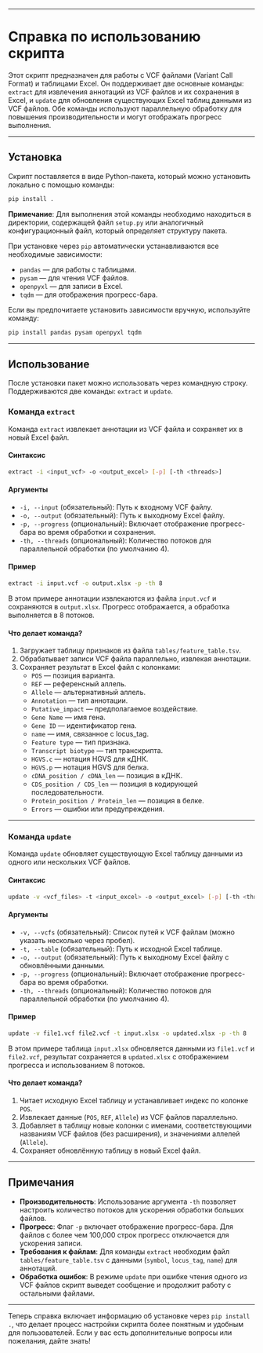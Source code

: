 
---

# Справка по использованию скрипта

Этот скрипт предназначен для работы с VCF файлами (Variant Call Format) и таблицами Excel. Он поддерживает две основные команды: `extract` для извлечения аннотаций из VCF файлов и их сохранения в Excel, и `update` для обновления существующих Excel таблиц данными из VCF файлов. Обе команды используют параллельную обработку для повышения производительности и могут отображать прогресс выполнения.

---

## Установка

Скрипт поставляется в виде Python-пакета, который можно установить локально с помощью команды:

```bash
pip install .
```

**Примечание**: Для выполнения этой команды необходимо находиться в директории, содержащей файл `setup.py` или аналогичный конфигурационный файл, который определяет структуру пакета.

При установке через `pip` автоматически устанавливаются все необходимые зависимости:

- `pandas` — для работы с таблицами.
- `pysam` — для чтения VCF файлов.
- `openpyxl` — для записи в Excel.
- `tqdm` — для отображения прогресс-бара.

Если вы предпочитаете установить зависимости вручную, используйте команду:

```bash
pip install pandas pysam openpyxl tqdm
```

---

## Использование

После установки пакет можно использовать через командную строку. Поддерживаются две команды: `extract` и `update`.

### Команда `extract`

Команда `extract` извлекает аннотации из VCF файла и сохраняет их в новый Excel файл.

#### Синтаксис

```bash
extract -i <input_vcf> -o <output_excel> [-p] [-th <threads>]
```

#### Аргументы

- `-i, --input` (обязательный): Путь к входному VCF файлу.
- `-o, --output` (обязательный): Путь к выходному Excel файлу.
- `-p, --progress` (опциональный): Включает отображение прогресс-бара во время обработки и сохранения.
- `-th, --threads` (опциональный): Количество потоков для параллельной обработки (по умолчанию 4).

#### Пример

```bash
extract -i input.vcf -o output.xlsx -p -th 8
```

В этом примере аннотации извлекаются из файла `input.vcf` и сохраняются в `output.xlsx`. Прогресс отображается, а обработка выполняется в 8 потоков.

#### Что делает команда?

1. Загружает таблицу признаков из файла `tables/feature_table.tsv`.
2. Обрабатывает записи VCF файла параллельно, извлекая аннотации.
3. Сохраняет результат в Excel файл с колонками:
   - `POS` — позиция варианта.
   - `REF` — референсный аллель.
   - `Allele` — альтернативный аллель.
   - `Annotation` — тип аннотации.
   - `Putative_impact` — предполагаемое воздействие.
   - `Gene Name` — имя гена.
   - `Gene ID` — идентификатор гена.
   - `name` — имя, связанное с locus_tag.
   - `Feature type` — тип признака.
   - `Transcript biotype` — тип транскрипта.
   - `HGVS.c` — нотация HGVS для кДНК.
   - `HGVS.p` — нотация HGVS для белка.
   - `cDNA_position / cDNA_len` — позиция в кДНК.
   - `CDS_position / CDS_len` — позиция в кодирующей последовательности.
   - `Protein_position / Protein_len` — позиция в белке.
   - `Errors` — ошибки или предупреждения.

---

### Команда `update`

Команда `update` обновляет существующую Excel таблицу данными из одного или нескольких VCF файлов.

#### Синтаксис

```bash
update -v <vcf_files> -t <input_excel> -o <output_excel> [-p] [-th <threads>]
```

#### Аргументы

- `-v, --vcfs` (обязательный): Список путей к VCF файлам (можно указать несколько через пробел).
- `-t, --table` (обязательный): Путь к исходной Excel таблице.
- `-o, --output` (обязательный): Путь к выходному Excel файлу с обновлёнными данными.
- `-p, --progress` (опциональный): Включает отображение прогресс-бара во время обработки.
- `-th, --threads` (опциональный): Количество потоков для параллельной обработки (по умолчанию 4).

#### Пример

```bash
update -v file1.vcf file2.vcf -t input.xlsx -o updated.xlsx -p -th 8
```

В этом примере таблица `input.xlsx` обновляется данными из `file1.vcf` и `file2.vcf`, результат сохраняется в `updated.xlsx` с отображением прогресса и использованием 8 потоков.

#### Что делает команда?

1. Читает исходную Excel таблицу и устанавливает индекс по колонке `POS`.
2. Извлекает данные (`POS`, `REF`, `Allele`) из VCF файлов параллельно.
3. Добавляет в таблицу новые колонки с именами, соответствующими названиям VCF файлов (без расширения), и значениями аллелей (`Allele`).
4. Сохраняет обновлённую таблицу в новый Excel файл.

---

## Примечания

- **Производительность**: Использование аргумента `-th` позволяет настроить количество потоков для ускорения обработки больших файлов.
- **Прогресс**: Флаг `-p` включает отображение прогресс-бара. Для файлов с более чем 100,000 строк прогресс отключается для ускорения записи.
- **Требования к файлам**: Для команды `extract` необходим файл `tables/feature_table.tsv` с данными (`symbol`, `locus_tag`, `name`) для аннотаций.
- **Обработка ошибок**: В режиме `update` при ошибке чтения одного из VCF файлов скрипт выведет сообщение и продолжит работу с остальными файлами.

---

Теперь справка включает информацию об установке через `pip install .`, что делает процесс настройки скрипта более понятным и удобным для пользователей. Если у вас есть дополнительные вопросы или пожелания, дайте знать!
